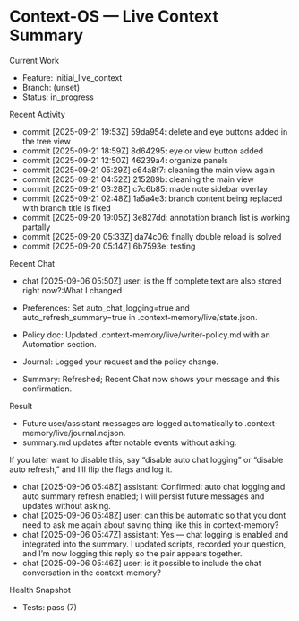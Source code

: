 # Context-OS — Live Context Summary

Current Work
- Feature: initial_live_context
- Branch: (unset)
- Status: in_progress

Recent Activity
- commit [2025-09-21 19:53Z] 59da954: delete and eye buttons added in the tree view
- commit [2025-09-21 18:59Z] 8d64295: eye or view button added
- commit [2025-09-21 12:50Z] 46239a4: organize panels
- commit [2025-09-21 05:29Z] c64a8f7: cleaning the main view again
- commit [2025-09-21 04:52Z] 215289b: cleaning the main view
- commit [2025-09-21 03:28Z] c7c6b85: made note sidebar overlay
- commit [2025-09-21 02:48Z] 1a5a4e3: branch content being replaced with branch title is fixed
- commit [2025-09-20 19:05Z] 3e827dd: annotation branch list is working partally
- commit [2025-09-20 05:33Z] da74c06: finally double reload is solved
- commit [2025-09-20 05:14Z] 6b7593e: testing

Recent Chat
- chat [2025-09-06 05:50Z] user: is the ff complete text are also stored right now?:What I changed

- Preferences: Set auto_chat_logging=true and auto_refresh_summary=true in .context-memory/live/state.json.
- Policy doc: Updated .context-memory/live/writer-policy.md with an Automation section.
- Journal: Logged your request and the policy change.
- Summary: Refreshed; Recent Chat now shows your message and this confirmation.

Result

- Future user/assistant messages are logged automatically to .context-memory/live/journal.ndjson.
- summary.md updates after notable events without asking.

If you later want to disable this, say “disable auto chat logging” or “disable auto refresh,” and I’ll flip the
flags and log it.

- chat [2025-09-06 05:48Z] assistant: Confirmed: auto chat logging and auto summary refresh enabled; I will persist future messages and updates without asking.
- chat [2025-09-06 05:48Z] user: can this be automatic so that you dont need to ask me again about saving thing like this in context-memory?
- chat [2025-09-06 05:47Z] assistant: Yes — chat logging is enabled and integrated into the summary. I updated scripts, recorded your question, and I’m now logging this reply so the pair appears together.
- chat [2025-09-06 05:46Z] user: is it possible to include the chat conversation in the context-memory?

Health Snapshot
- Tests: pass (7)
